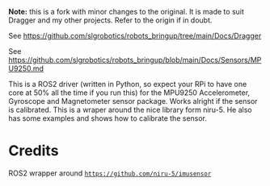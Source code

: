 **Note:** this is a fork with minor changes to the original. It is made to suit Dragger and my other projects. Refer to the origin if in doubt.

See https://github.com/slgrobotics/robots_bringup/tree/main/Docs/Dragger

See https://github.com/slgrobotics/robots_bringup/blob/main/Docs/Sensors/MPU9250.md

This is a ROS2 driver (written in Python, so expect your RPi to have one core at 50% all the time if you run this) for the MPU9250 Accelerometer, Gyroscope and Magnetometer sensor package.
Works alright if the sensor is calibrated.
This is a wraper around the nice library form niru-5. He also has some examples and shows how to calibrate the sensor.

# Credits
ROS2 wrapper around [```https://github.com/niru-5/imusensor```](https://github.com/niru-5/imusensor)
